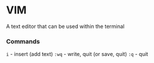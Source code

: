 # VIM
A text editor that can be used within the terminal

### Commands
`i` - insert (add text)
`:wq` - write, quit (or save, quit)
`:q` - quit
